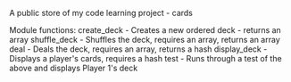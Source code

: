 A public store of my code learning project - cards

Module functions:
   create_deck - Creates a new ordered deck - returns an array
   shuffle_deck - Shuffles the deck, requires an array, returns an array
   deal - Deals the deck, requires an array, returns a hash
   display_deck - Displays a player's cards, requires a hash
   test - Runs through a test of the above and displays Player 1's deck

